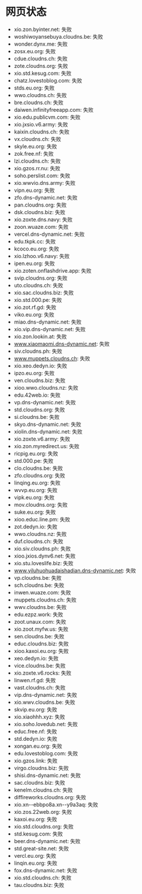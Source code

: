 # 网页状态
- xio.zon.byinter.net: 失败
- woshiwoyansebuya.cloudns.be: 失败
- wonder.dynx.me: 失败
- zosx.eu.org: 失败
- cdue.cloudns.ch: 失败
- zote.cloudns.org: 失败
- xio.std.kesug.com: 失败
- chatz.lovestoblog.com: 失败
- stds.eu.org: 失败
- wwo.cloudns.ch: 失败
- bre.cloudns.ch: 失败
- daiwen.infinityfreeapp.com: 失败
- xio.edu.publicvm.com: 失败
- xio.jxsio.v6.army: 失败
- kaixin.cloudns.ch: 失败
- vx.cloudns.ch: 失败
- skyle.eu.org: 失败
- zok.free.nf: 失败
- lzi.cloudns.ch: 失败
- xio.gzos.rr.nu: 失败
- soho.perslist.com: 失败
- xio.wwvio.dns.army: 失败
- vipn.eu.org: 失败
- zfo.dns-dynamic.net: 失败
- pan.cloudns.org: 失败
- dsk.cloudns.biz: 失败
- xio.zoxte.dns.navy: 失败
- zoon.wuaze.com: 失败
- vercel.dns-dynamic.net: 失败
- edu.tkpk.cc: 失败
- kcoco.eu.org: 失败
- xio.lzhoo.v6.navy: 失败
- ipen.eu.org: 失败
- xio.zoten.onflashdrive.app: 失败
- svip.cloudns.org: 失败
- uto.cloudns.ch: 失败
- xio.sac.cloudns.biz: 失败
- xio.std.000.pe: 失败
- xio.zot.rf.gd: 失败
- viko.eu.org: 失败
- miao.dns-dynamic.net: 失败
- xio.vip.dns-dynamic.net: 失败
- xio.zon.lookin.at: 失败
- www.xiaomaomi.dns-dynamic.net: 失败
- siv.cloudns.ph: 失败
- www.muppets.cloudns.ch: 失败
- xio.xeo.dedyn.io: 失败
- ipzo.eu.org: 失败
- ven.cloudns.biz: 失败
- xioo.wwo.cloudns.nz: 失败
- edu.42web.io: 失败
- vp.dns-dynamic.net: 失败
- std.cloudns.org: 失败
- si.cloudns.be: 失败
- skyo.dns-dynamic.net: 失败
- xiolin.dns-dynamic.net: 失败
- xio.zoxte.v6.army: 失败
- xio.zon.myredirect.us: 失败
- ricpig.eu.org: 失败
- std.000.pe: 失败
- clo.cloudns.be: 失败
- zfo.cloudns.org: 失败
- linqing.eu.org: 失败
- wvvp.eu.org: 失败
- vipk.eu.org: 失败
- mov.cloudns.org: 失败
- suke.eu.org: 失败
- xioo.educ.line.pm: 失败
- zot.dedyn.io: 失败
- wwo.cloudns.nz: 失败
- duf.cloudns.ch: 失败
- xio.siv.cloudns.ph: 失败
- xioo.jxios.dynv6.net: 失败
- xio.stu.loveslife.biz: 失败
- www.yiluhuohuadaishadian.dns-dynamic.net: 失败
- vp.cloudns.be: 失败
- sch.cloudns.be: 失败
- inwen.wuaze.com: 失败
- muppets.cloudns.ch: 失败
- wwv.cloudns.be: 失败
- edu.ezpz.work: 失败
- zoot.unaux.com: 失败
- xio.zoot.myfw.us: 失败
- sen.cloudns.be: 失败
- educ.cloudns.biz: 失败
- xioo.kaxoi.eu.org: 失败
- xeo.dedyn.io: 失败
- vice.cloudns.be: 失败
- xio.zoxte.v6.rocks: 失败
- linwen.rf.gd: 失败
- vast.cloudns.ch: 失败
- vip.dns-dynamic.net: 失败
- xio.wwv.cloudns.be: 失败
- skvip.eu.org: 失败
- xio.xiaohhh.xyz: 失败
- xio.soho.lovedub.net: 失败
- educ.free.nf: 失败
- std.dedyn.io: 失败
- xongan.eu.org: 失败
- edu.lovestoblog.com: 失败
- xio.gzos.link: 失败
- virgo.cloudns.biz: 失败
- shisi.dns-dynamic.net: 失败
- sac.cloudns.biz: 失败
- kenelm.cloudns.ch: 失败
- diffireworks.cloudns.org: 失败
- xio.xn--ebbpo8a.xn--y9a3aq: 失败
- xio.zos.22web.org: 失败
- kaxoi.eu.org: 失败
- xio.std.cloudns.org: 失败
- std.kesug.com: 失败
- beer.dns-dynamic.net: 失败
- std.great-site.net: 失败
- vercl.eu.org: 失败
- linqin.eu.org: 失败
- fox.dns-dynamic.net: 失败
- xio.std.cloudns.ch: 失败
- tau.cloudns.biz: 失败
